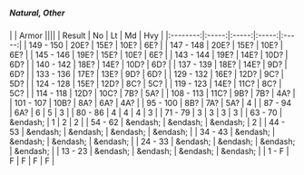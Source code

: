 ##### Natural, Other

|      | Armor ||||
| Result | No | Lt | Md | Hvy |
|:--------:|:-----:|:-----:|:-----:|:-----:|
| 149 - 150 | 20E? | 15E? | 10E? | 6E? |
| 147 - 148 | 20E? | 15E? | 10E? | 6E? |
| 145 - 146 | 19E? | 15E? | 10E? | 6E? |
| 143 - 144 | 19E? | 14E? | 10D? | 6D? |
| 140 - 142 | 18E? | 14E? | 10D? | 6D? |
| 137 - 139 | 18E? | 14E? | 9D? | 6D? |
| 133 - 136 | 17E? | 13E? | 9D? | 6D? |
| 129 - 132 | 16E? | 12D? | 9C? | 5D? |
| 124 - 128 | 15E? | 12D? | 8C? | 5C? |
| 119 - 123 | 14E? | 11C? | 8C? | 5C? |
| 114 - 118 | 12D? | 10C? | 7B? | 5A? |
| 108 - 113 | 11C? | 9B? | 7B? | 4A? |
| 101 - 107 | 10B? | 8A? | 6A? | 4A? |
| 95 - 100 | 8B? | 7A? | 5A? | 4 |
| 87 - 94 | 6A? | 6 | 5 | 3 |
| 80 - 86 | 4 | 4 | 4 | 3 |
| 71 - 79 | 3 | 3 | 3 | 3 |
| 63 - 70 | &endash;  | 1 | 2 | 2 |
| 54 - 62 | &endash;  | &endash;  | &endash;  | 2 |
| 44 - 53 | &endash;  | &endash;  | &endash;  | &endash;  |
| 34 - 43 | &endash;  | &endash;  | &endash;  | &endash;  |
| 24 - 33 | &endash;  | &endash;  | &endash;  | &endash;  |
| 13 - 23 | &endash;  | &endash;  | &endash;  | &endash;  |
| 1 - F | F | F | F | F |
